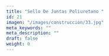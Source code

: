 ```yaml
---
title: "Sello De Juntas Poliuretano "
id: 21
imagen: "/images/construccion/33.jpg"
meta_keywords: ""
meta_description: ""
draft: false
weight: 0
---
```

